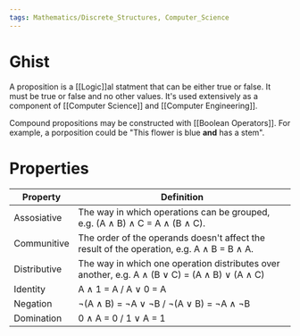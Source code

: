 ```yaml
---
tags: Mathematics/Discrete_Structures, Computer_Science
---
```


# Ghist

A proposition is a [[Logic]]al statment that can be either true or false. It must be true or false and no other values. It's used extensively as a component of [[Computer Science]] and [[Computer Engineering]].

Compound propositions may be constructed with [[Boolean Operators]]. For example, a porposition could be "This flower is blue **and** has a stem".

# Properties

| Property     | Definition                                                                                    |
| ------------ | --------------------------------------------------------------------------------------------- |
| Assosiative  | The way in which operations can be grouped, e.g. (A ∧ B) ∧ C = A ∧ (B ∧ C).                   |
| Communitive  | The order of the operands doesn't affect the result of the operation, e.g. A ∧ B = B ∧ A.     |
| Distributive | The way in which one operation distributes over another, e.g. A ∧ (B ∨ C) = (A ∧ B) ∨ (A ∧ C) |
| Identity     | A ∧ 1 = A / A ∨ 0 = A                                                                         |
| Negation     | ¬(A ∧ B) = ¬A ∨ ¬B / ¬(A ∨ B) = ¬A ∧ ¬B                                                       |
| Domination   | 0 ∧ A = 0 / 1 ∨ A = 1                                                                         |


